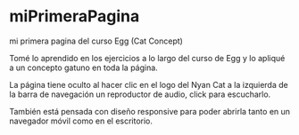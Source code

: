 # miPrimeraPagina
mi primera pagina del curso Egg (Cat Concept)

Tomé lo aprendido en los ejercicios a lo largo del curso de Egg y lo apliqué a un concepto gatuno en toda la página.

La página tiene oculto al hacer clic en el logo del Nyan Cat a la izquierda de la barra de navegación un reproductor de audio, click para escucharlo.

También está pensada con diseño responsive para poder abrirla tanto en un navegador móvil como en el escritorio.
